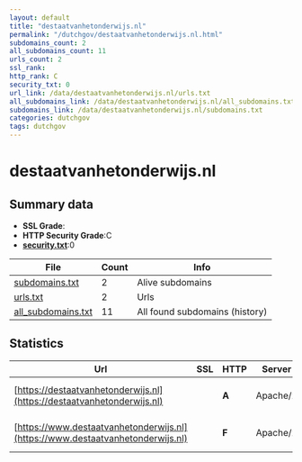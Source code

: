 ```yaml
---
layout: default
title: "destaatvanhetonderwijs.nl"
permalink: "/dutchgov/destaatvanhetonderwijs.nl.html"
subdomains_count: 2
all_subdomains_count: 11
urls_count: 2
ssl_rank: 
http_rank: C
security_txt: 0
url_link: /data/destaatvanhetonderwijs.nl/urls.txt
all_subdomains_link: /data/destaatvanhetonderwijs.nl/all_subdomains.txt
subdomains_link: /data/destaatvanhetonderwijs.nl/subdomains.txt
categories: dutchgov
tags: dutchgov
---
```



# destaatvanhetonderwijs.nl
## Summary data


 - **SSL Grade**:
 - **HTTP Security Grade**:C
 - **[security.txt](https://www.digitaleoverheid.nl/nieuws/standaard-security-txt-nu-verplicht-voor-overheid/)**:0


| File       | Count | Info |
|------------|-------|------|
|[subdomains.txt](/DutchGovScope/data/destaatvanhetonderwijs.nl/subdomains.txt)|2|Alive subdomains|
|[urls.txt](/DutchGovScope/data/destaatvanhetonderwijs.nl/urls.txt)|2|Urls|
|[all_subdomains.txt](/DutchGovScope/data/destaatvanhetonderwijs.nl/all_subdomains.txt)|11|All found subdomains (history)|


## Statistics


| Url | SSL | HTTP | Server | Cookie | HSTS | CORS | CTO | CSP | XFO | XXP | RP |FP| Tech |Title |
|--------|-------|-------|------|------|------|------|------|------|------|------|------|------|------|------|
|[https://destaatvanhetonderwijs.nl](https://destaatvanhetonderwijs.nl)| | **A**|Apache/2| |:white_check_mark: | | |:warning: | :white_check_mark: | :white_check_mark: | :white_check_mark: | |Apache HTTP Server:2|301 Moved Perman...|
|[https://www.destaatvanhetonderwijs.nl](https://www.destaatvanhetonderwijs.nl)| | **F**|Apache/2| | | | | | | | :white_check_mark: | |Apache HTTP Server:2|301 Moved Perman...|

